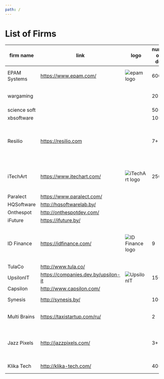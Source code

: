 ```yaml
---
path: /
---
```

# List of Firms

| firm name  | link  |  logo |  number of js devs | stack | product or os| comments  |
|---|---|---|---|---|---|---|
|  EPAM Systems | https://www.epam.com/  | ![epam logo](https://www.epam.com/content/dam/epam/global/EPAM_logo.svg)  |  600+ | backend; mobile, browser and desktop frontend | outsource / product | backer for rolling scopes meetups  |
|  wargaming |   |   | 20-50  |redux, react, angular, vanilla, knockout | product |  geek and linux company |
|  science soft |   |   | 50+ ? | react? | outsourcing? | |
|  xbsoftware |   |   | 10+?  | ?  | ? | outsourcing | hosts meetups |
|  Resilio | https://resilio.com  |   | 7+ | latest NodeJS, express, passport, phantomjs, mocha, apidoc, eslint, DB and etc… | product | Resilio is a prodcuct company with HQ in San-Francisco and engineering office in Minsk. We’ve got several products based on p2p technology. We can offer challenging tasks and nice environment to grow and sharpen your skills. |
| iTechArt  |  https://www.itechart.com/ | ![iTechArt logo](https://www.itechart.com/static/img/logo.png)  |  250+ | nodejs(expressjs), desktop&mobile frontend(react, backbone, knockout, ember) | outsource |   |
| Paralect  |  https://www.paralect.com/ |   |   |  |  |   |
| HQSoftware  |  http://hqsoftwarelab.by/ |   |   |  |  |   |
| Onthespot  |  http://onthespotdev.com/ |   |   |  |  |   |
| iFuture  |  https://ifuture.by/ |   |   |  |  |   |
| ID Finance  |  https://idfinance.com/ | ![ID Finance logo](https://jobs.tut.by/employer-tab-picture-resized/319875.jpg) |  9 | Angular, Backbone, react js, native js | product |  ID Finance is an fast-growing international FinTech company specialising in data science, credit scoring, and online lending in emerging markets https://vk.com/public123631313 https://www.facebook.com/IDFinancecom |
| TulaCo  |  http://www.tula.co/ |  |  |  |  |  |
| UpsilonIT  |  https://companies.dev.by/upsilon-it | ![UpsilonIT](https://avatars2.githubusercontent.com/u/25382469?v=3&s=200)  |  15+ | Ember.js, Angular, React | product/outsource |  js + python  |
| Capsilon  |  http://www.capsilon.com/ |   |   |  |  |    |
| Synesis  |  http://synesis.by/ |  | 10+ | Angular, React, vanilla js | product | https://kipod.by/ |
| Multi Brains  |  https://taxistartup.com/ru/ |  | 2 | ReactJS, Material UI, Native JS, GWT | product | https://taxistartup.com/ru/ |
| Jazz Pixels  |  http://jazzpixels.com/ |  | 3+ | Frontend / Backend / Mobile. React, Redux, Meteor, Vanilla JS, Java, iOS. | outsource / product | A a full-cycle ux and development company |
| Klika Tech  |  http://klika-tech.com/ |  | 40+ | JS, React, Angular, Node.js | outsource |  |
